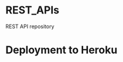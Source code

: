 # REST_APIs
REST API repository


# Deployment to Heroku
[Heroku Server]: https://rest-api-store-crud.herokuapp.com/